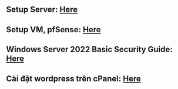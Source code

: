 ## Setup Server: [Here](https://docs.google.com/document/d/1TXPPCRgMWbaQ2aAsN71_E9W9FhJT16uEpoJbxDaD_QA/edit?usp=sharing)
## Setup VM, pfSense: [Here](https://docs.google.com/document/d/1ySbDRP82tVZfg5fTPIaNplSiK5eMBNnIJZUsTQghTYA/edit?usp=sharing)
## Windows Server 2022 Basic Security Guide: [Here](https://github.com/nguyenduyphongpc/Configure_Server/blob/master/Windows%20Server%202022%20Basic%20Security%20Guide.markdown)
## Cài đặt wordpress trên cPanel: [Here](https://docs.google.com/document/d/1Gxt1SXH5fSNK9J7Ql6-xsszJHm3GYqDUiRPWRDmeYio/edit?usp=sharing)
